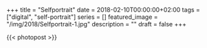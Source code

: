 +++
title =  "Selfportrait"
date = 2018-02-10T00:00:00+02:00
tags = ["digital", "self-portrait"]
series = []
featured_image = "/img/2018/Selfportrait-1.jpg"
description = ""
draft = false
+++

{{< photopost >}}